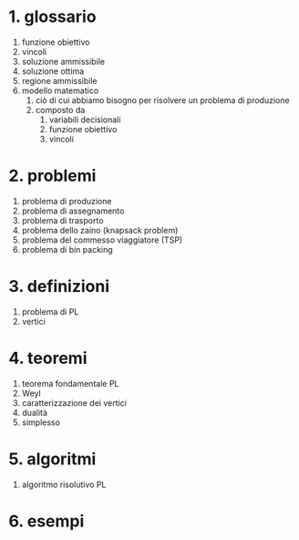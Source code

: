 # 1. glossario
1. funzione obiettivo
2. vincoli
3. soluzione ammissibile
4. soluzione ottima
5. regione ammissibile
6. modello matematico
	1. ciò di cui abbiamo bisogno per risolvere un problema di produzione
	2. composto da
		1. variabili decisionali
		2. funzione obiettivo
		3. vincoli


# 2. problemi
1. problema di produzione
2. problema di assegnamento
3. problema di trasporto
4. problema dello zaino (knapsack problem)
5. problema del commesso viaggiatore (TSP)
6. problema di bin packing


# 3. definizioni
1. problema di PL
2. vertici 



# 4. teoremi
1. teorema fondamentale PL
2. Weyl
3. caratterizzazione dei vertici
4. dualità
5. simplesso

# 5. algoritmi
1. algoritmo risolutivo PL


# 6. esempi

